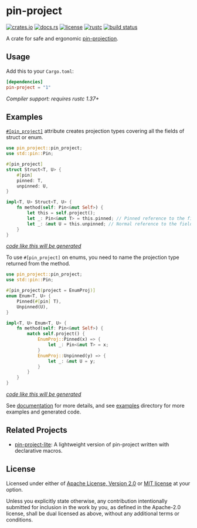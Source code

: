 # pin-project

[![crates.io](https://img.shields.io/crates/v/pin-project?style=flat-square&logo=rust)](https://crates.io/crates/pin-project)
[![docs.rs](https://img.shields.io/badge/docs.rs-pin--project-blue?style=flat-square&logo=docs.rs)](https://docs.rs/pin-project)
[![license](https://img.shields.io/badge/license-Apache--2.0_OR_MIT-blue?style=flat-square)](#license)
[![rustc](https://img.shields.io/badge/rustc-1.37+-blue?style=flat-square&logo=rust)](https://www.rust-lang.org)
[![build status](https://img.shields.io/github/workflow/status/taiki-e/pin-project/CI/main?style=flat-square&logo=github)](https://github.com/taiki-e/pin-project/actions)

A crate for safe and ergonomic [pin-projection].

## Usage

Add this to your `Cargo.toml`:

```toml
[dependencies]
pin-project = "1"
```

*Compiler support: requires rustc 1.37+*

## Examples

[`#[pin_project]`][`pin_project`] attribute creates projection types
covering all the fields of struct or enum.

```rust
use pin_project::pin_project;
use std::pin::Pin;

#[pin_project]
struct Struct<T, U> {
    #[pin]
    pinned: T,
    unpinned: U,
}

impl<T, U> Struct<T, U> {
    fn method(self: Pin<&mut Self>) {
        let this = self.project();
        let _: Pin<&mut T> = this.pinned; // Pinned reference to the field
        let _: &mut U = this.unpinned; // Normal reference to the field
    }
}
```

[*code like this will be generated*][struct-default-expanded]

To use `#[pin_project]` on enums, you need to name the projection type
returned from the method.

```rust
use pin_project::pin_project;
use std::pin::Pin;

#[pin_project(project = EnumProj)]
enum Enum<T, U> {
    Pinned(#[pin] T),
    Unpinned(U),
}

impl<T, U> Enum<T, U> {
    fn method(self: Pin<&mut Self>) {
        match self.project() {
            EnumProj::Pinned(x) => {
                let _: Pin<&mut T> = x;
            }
            EnumProj::Unpinned(y) => {
                let _: &mut U = y;
            }
        }
    }
}
```

[*code like this will be generated*][enum-default-expanded]

See [documentation](https://docs.rs/pin-project) for more details, and
see [examples] directory for more examples and generated code.

## Related Projects

- [pin-project-lite]: A lightweight version of pin-project written with declarative macros.

[`pin_project`]: https://docs.rs/pin-project/1/pin_project/attr.pin_project.html
[enum-default-expanded]: examples/enum-default-expanded.rs
[examples]: examples/README.md
[pin-project-lite]: https://github.com/taiki-e/pin-project-lite
[pin-projection]: https://doc.rust-lang.org/std/pin/index.html#projections-and-structural-pinning
[struct-default-expanded]: examples/struct-default-expanded.rs

## License

Licensed under either of [Apache License, Version 2.0](LICENSE-APACHE) or
[MIT license](LICENSE-MIT) at your option.

Unless you explicitly state otherwise, any contribution intentionally submitted
for inclusion in the work by you, as defined in the Apache-2.0 license, shall
be dual licensed as above, without any additional terms or conditions.
